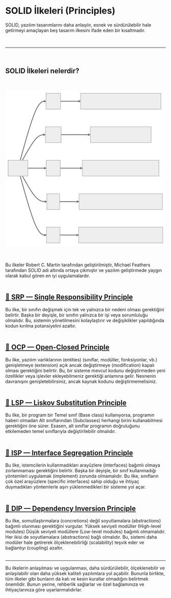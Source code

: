 <br/>

# SOLID İlkeleri (Principles)

SOLID, yazılım tasarımlarını daha anlaşılır, esnek ve sürdürülebilir hale getirmeyi amaçlayan beş tasarım ilkesini ifade eden bir kısaltmadır.

<br/>

---

<br/>

## SOLID İlkeleri nelerdir?

<br/>

![solid-principles.svg](./images/solid-principles.svg)

<br/>
<br/>
Bu ilkeler Robert C. Martin tarafından geliştirilmiştir, Michael Feathers tarafından SOLID adı altında ortaya çıkmıştır ve yazılım geliştirmede yaygın olarak kabul gören en iyi uygulamalardır.
<br/>
<br/>

## [🔗 SRP — Single Responsibility Principle](https://github.com/tanerceker/solid-principles/tree/main/solid-principles/SRP)

Bu ilke, bir sınıfın değişmek için tek ve yalnızca bir nedeni olması gerektiğini belirtir. Başka bir deyişle, bir sınıfın yalnızca bir işi veya sorumluluğu olmalıdır. Bu, sistemin yönetilmesini kolaylaştırır ve değişiklikler yapıldığında kodun kırılma potansiyelini azaltır.
<br/>
<br/>

## [🔗 OCP — Open-Closed Principle](https://github.com/tanerceker/solid-principles/tree/main/solid-principles/OCP)

Bu ilke, yazılım varlıklarının (entities) (sınıflar, modüller, fonksiyonlar, vb.) genişletmeye (extension) açık ancak değiştirmeye (modification) kapalı olması gerektiğini belirtir. Bu, bir sisteme mevcut kodunu değiştirmeden yeni özellikler veya işlevler ekleyebilmeniz gerektiği anlamına gelir. Nesnenin davranışını genişletebilirsiniz, ancak kaynak kodunu değiştirmemelisiniz.
<br/>
<br/>

## [🔗 LSP — Liskov Substitution Principle](https://github.com/tanerceker/solid-principles/tree/main/solid-principles/LSP)

Bu ilke, bir program bir Temel sınıf (Base class) kullanıyorsa, programın haberi olmadan Alt sınıflarından (Subclasses) herhangi birini kullanabilmesi gerektiğini öne sürer. Esasen, alt sınıflar programın doğruluğunu etkilemeden temel sınıflarıyla değiştirilebilir olmalıdır.
<br/>
<br/>

## [🔗 ISP — Interface Segregation Principle](https://github.com/tanerceker/solid-principles/tree/main/solid-principles/ISP)

Bu ilke, istemcilerin kullanmadıkları arayüzlere (interfaces) bağımlı olmaya zorlanmaması gerektiğini belirtir. Başka bir deyişle, bir sınıf kullanmadığı yöntemleri uygulamak (implement) zorunda olmamalıdır. Bu ilke, sınıfların çok özel arayüzlere (specific interfaces) sahip olduğu ve ihtiyaç duymadıkları yöntemlerle aşırı yüklenmedikleri bir sisteme yol açar.
<br/>
<br/>

## [🔗 DIP — Dependency Inversion Principle](https://github.com/tanerceker/solid-principles/tree/main/solid-principles/DIP)

Bu ilke, somutlaştırmalara (concretions) değil soyutlamalara (abstractions) bağımlı olunması gerektiğini vurgular. Yüksek seviyeli modüller (High-level modules)
Düşük seviyeli modüllere (Low-level modules) bağımlı olmamalıdır. Her ikisi de soyutlamalara (abstractions) bağlı olmalıdır. Bu, sistemi daha modüler hale getirerek ölçeklenebilirliği (scalability) teşvik eder ve bağlantıyı (coupling) azaltır.
<br/>
<br/>

---

Bu ilkelerin anlaşılması ve uygulanması, daha sürdürülebilir, ölçeklenebilir ve anlaşılabilir olan daha yüksek kaliteli yazılımlara yol açabilir. Bununla birlikte, tüm ilkeler gibi bunların da katı ve kesin kurallar olmadığını belirtmek önemlidir. Bunun yerine, rehberlik sağlarlar ve özel bağlamınıza ve ihtiyaçlarınıza göre uyarlanmalıdırlar.
